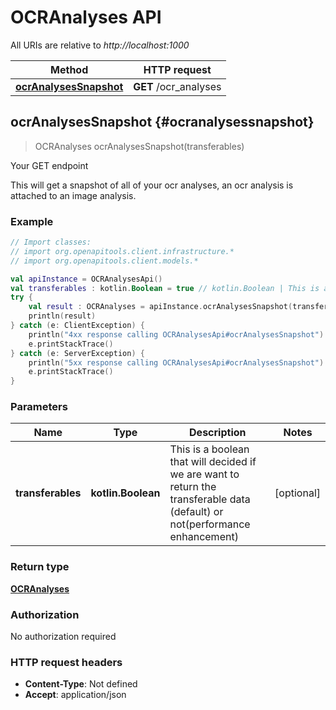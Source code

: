 # OCRAnalyses API

All URIs are relative to *http://localhost:1000*

Method | HTTP request
------------- | -------------
[**ocrAnalysesSnapshot**](#ocranalysessnapshot) | **GET** /ocr_analyses


<a id="ocrAnalysesSnapshot"></a>
## **ocrAnalysesSnapshot** {#ocranalysessnapshot}
> OCRAnalyses ocrAnalysesSnapshot(transferables)

Your GET endpoint

This will get a snapshot of all of your ocr analyses, an ocr analysis is attached to an image analysis.

### Example
```kotlin
// Import classes:
// import org.openapitools.client.infrastructure.*
// import org.openapitools.client.models.*

val apiInstance = OCRAnalysesApi()
val transferables : kotlin.Boolean = true // kotlin.Boolean | This is a boolean that will decided if we are want to return the transferable data (default) or not(performance enhancement)
try {
    val result : OCRAnalyses = apiInstance.ocrAnalysesSnapshot(transferables)
    println(result)
} catch (e: ClientException) {
    println("4xx response calling OCRAnalysesApi#ocrAnalysesSnapshot")
    e.printStackTrace()
} catch (e: ServerException) {
    println("5xx response calling OCRAnalysesApi#ocrAnalysesSnapshot")
    e.printStackTrace()
}
```

### Parameters

Name | Type | Description  | Notes
------------- | ------------- | ------------- | -------------
 **transferables** | **kotlin.Boolean**| This is a boolean that will decided if we are want to return the transferable data (default) or not(performance enhancement) | [optional]

### Return type

[**OCRAnalyses**](../models/OCRAnalyses)

### Authorization

No authorization required

### HTTP request headers

 - **Content-Type**: Not defined
 - **Accept**: application/json

